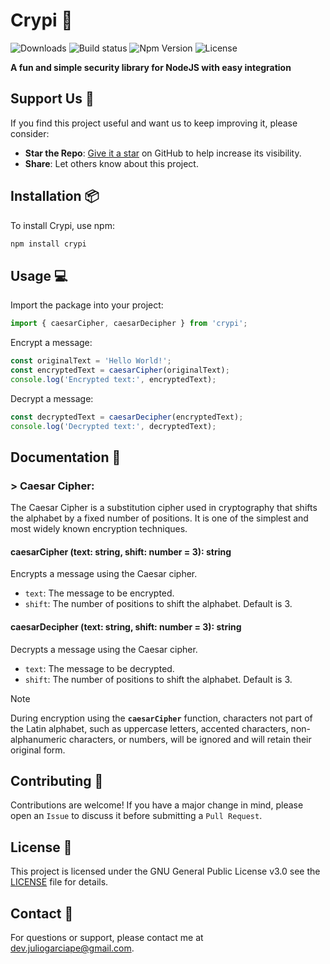 # Crypi :snake:

![Downloads](https://img.shields.io/npm/dm/crypi?label=Downloads&color=blue&logo=npm)
![Build status](https://img.shields.io/github/actions/workflow/status/juliogarciape/crypi/ci.yml?branch=main&label=Status&logo=github)
![Npm Version](https://img.shields.io/npm/v/crypi?label=Version&color=yellow&logo=npm)
![License](https://img.shields.io/npm/l/crypi?label=License&color=red&logo=github)

**A fun and simple security library for NodeJS with easy integration**

## Support Us :sparkling_heart:

If you find this project useful and want us to keep improving it, please consider:

- **Star the Repo**: [Give it a star](https://github.com/juliogarciape/crypi) on GitHub to help increase its visibility.
- **Share**: Let others know about this project.

## Installation :package:

To install Crypi, use npm:

```sh
npm install crypi
```

## Usage :computer:

Import the package into your project:

```javascript
import { caesarCipher, caesarDecipher } from 'crypi';
```

Encrypt a message:

```javascript
const originalText = 'Hello World!';
const encryptedText = caesarCipher(originalText);
console.log('Encrypted text:', encryptedText);
```

Decrypt a message:

```javascript
const decryptedText = caesarDecipher(encryptedText);
console.log('Decrypted text:', decryptedText);
```

## Documentation :book:

### > Caesar Cipher:

The Caesar Cipher is a substitution cipher used in cryptography that shifts the alphabet by a fixed number of positions. It is one of the simplest and most widely known encryption techniques.

#### caesarCipher (text: string, shift: number = 3): string

Encrypts a message using the Caesar cipher.

- `text`: The message to be encrypted.
- `shift`: The number of positions to shift the alphabet. Default is 3.

#### caesarDecipher (text: string, shift: number = 3): string

Decrypts a message using the Caesar cipher.

- `text`: The message to be decrypted.
- `shift`: The number of positions to shift the alphabet. Default is 3.

> [!NOTE]
> During encryption using the **`caesarCipher`** function, characters not part of the Latin alphabet, such as uppercase letters, accented characters, non-alphanumeric characters, or numbers, will be ignored and will retain their original form.

## Contributing :handshake:

Contributions are welcome! If you have a major change in mind, please open an `Issue` to discuss it before submitting a `Pull Request`.

## License :scroll:

This project is licensed under the GNU General Public License v3.0 see the [LICENSE](LICENSE) file for details.

## Contact :email:

For questions or support, please contact me at [dev.juliogarciape@gmail.com](mailto:dev.juliogarciape@gmail.com).
